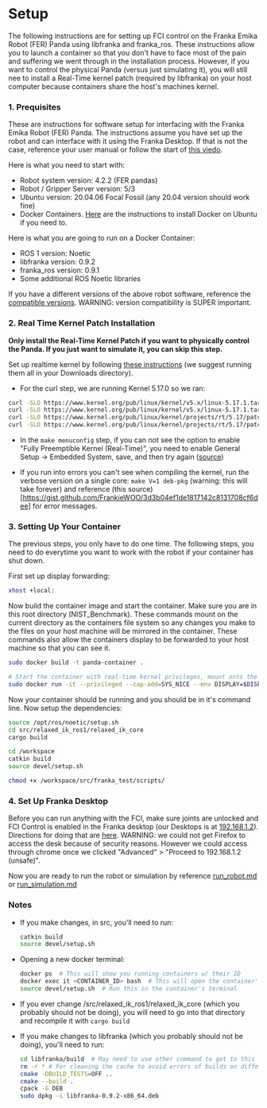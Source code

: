 # Setup 

The following instructions are for setting up FCI control on the Franka Emika Robot (FER) Panda using libfranka and franka_ros. These instructions allow you to launch a container so that you don't have to face most of the pain and suffering we went through in the installation process. However, if you want to control the physical Panda (versus just simulating it), you will still nee to install a Real-Time kernel patch (required by libfranka) on your host computer because containers share the host's machines kernel.


### 1. Prequisites
These are instructions for software setup for interfacing with the Franka Emika Robot (FER) Panda. The instructions assume you have set up the robot and can interface with it using the Franka Desktop. If that is not the case, reference your user manual or follow the start of [this viedo](https://youtu.be/91wFDNHVXI4?si=_RWVrXJ0wC-qe6NI).

Here is what you need to start with:
* Robot system version: 4.2.2 (FER pandas)
* Robot / Gripper Server version: 5/3
* Ubuntu version: 20.04.06 Focal Fossil (any 20.04 version should work fine)
* Docker Containers. [Here](https://docs.docker.com/engine/install/ubuntu/) are the instructions to install Docker on Ubuntu if you need to.


Here is what you are going to run on a Docker Container:
* ROS 1 version: Noetic
* libfranka version: 0.9.2
* franka_ros version: 0.9.1
* Some additional ROS Noetic libraries

If you have a different versions of the above robot software, reference the [compatible versions](https://frankaemika.github.io/docs/compatibility.html). WARNING: version compatibility is SUPER important.


### 2. Real Time Kernel Patch Installation
**Only install the Real-Time Kernel Patch if you want to physically control the Panda. If you just want to simulate it, you can skip this step.**

Set up realtime kernel by following [these instructions](https://frankaemika.github.io/docs/installation_linux.html#setting-up-the-real-time-kernel) (we suggest running them all in your Downloads directory).
* For the curl step, we are running Kernel 5.17.0 so we ran:
```bash
curl -SLO https://www.kernel.org/pub/linux/kernel/v5.x/linux-5.17.1.tar.xz
curl -SLO https://www.kernel.org/pub/linux/kernel/v5.x/linux-5.17.1.tar.sign
curl -SLO https://www.kernel.org/pub/linux/kernel/projects/rt/5.17/patch-5.17.1-rt17.patch.xz
curl -SLO https://www.kernel.org/pub/linux/kernel/projects/rt/5.17/patch-5.17.1-rt17.patch.sign
```

* In the `make menuconfig` step, if you can not see the option to enable  "Fully Preemptible Kernel (Real-Time)", you need to enable General Setup -> Embedded System, save, and then try again ([source](https://unix.stackexchange.com/questions/582075/trouble-selecting-fully-preemptible-kernel-real-time-when-configuring-compil))

* If you run into errors you can't see when compiling the kernel, run the verbose version on a single core: `make V=1 deb-pkg` (warning: this will take forever) and reference (this source)[https://gist.github.com/FrankieWOO/3d3b04ef1de1817142c8131708cf6dee] for error messages.


### 3. Setting Up Your Container
The previous steps, you only have to do one time. The following steps, you need to do everytime you want to work with the robot if your container has shut down.


First set up display forwarding:
```bash
xhost +local:
```
Now  build the container image and start the container. Make sure you are in this root directory (NIST_Benchmark). These commands mount on the current directory as the containers file system so any changes you make to the files on your host machine will be mirrored in the container. These commands also allow the containers display to be forwarded to your host machine so that you can see it.
```bash
sudo docker build -t panda-container .

# Start the container with real-time kernel privileges, mount onto the current directory, and allow display forwarding
sudo docker run -it --privileged --cap-add=SYS_NICE --env DISPLAY=$DISPLAY -v /tmp/.X11-unix:/tmp/.X11-unix -v $(pwd):/workspace --net=host panda-container
```

Now your container should be running and you should be in it's command line. Now setup the dependencies:
```bash
source /opt/ros/noetic/setup.sh
cd src/relaxed_ik_ros1/relaxed_ik_core
cargo build

cd /workspace
catkin build
source devel/setup.sh

chmod +x /workspace/src/franka_test/scripts/
```


### 4. Set Up Franka Desktop
Before you can run anything with the FCI, make sure joints are unlocked and FCI Control is enabled in the Franka desktop (our Desktops is at [192.168.1.2](https://192.168.1.2/desk/)). Directions for doing that are [here](https://youtu.be/91wFDNHVXI4?si=4-ZArdrxOMAiCc5H&t=484). WARNING: we could not get Firefox to access the desk because of security reasons. However we could access through chrome once we clicked "Advanced" > "Proceed to 192.168.1.2 (unsafe)".

Now you are ready to run the robot or simulation by reference [run_robot.md](/doc/run_robot.md) or [run_simulation.md](/doc/run_simulation.md)



###  Notes

* If you make changes, in src, you'll need to run:

    ```bash
    catkin build
    source devel/setup.sh
    ```

* Opening a new docker terminal:
    ```bash
    docker ps  # This will show you running containers w/ their ID
    docker exec it <CONTAINER_ID> bash  # This will open the container's terminal
    source devel/setup.sh  # Run this in the container's terminal
    ```

* If you ever change  /src/relaxed_ik_ros1/relaxed_ik_core (which you probably should not be doing), you will need to go into that directory and recompile it with `cargo build`

* If you make changes to libfranka (which you probably should not be doing), you'll need to run:
    ``` bash
    cd libfranka/build  # May need to use other command to get to this directory
    rm -r * # For cleaning the cache to avoid errors of builds on different machines
    cmake -DBUILD_TESTS=OFF .. 
    cmake --build .
    cpack -G DEB
    sudo dpkg -i libfranka-0.9.2-x86_64.deb
    ```
